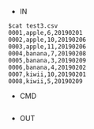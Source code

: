 - IN

```
$cat test3.csv
0001,apple,6,20190201
0002,apple,10,20190206
0003,apple,11,20190206
0004,banana,7,20190208
0005,banana,3,20190209
0006,banana,4,20190202
0007,kiwii,10,20190201
0008,kiwii,5,20190209
```

- CMD

```
```

- OUT

```
```

